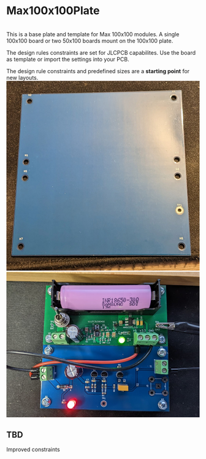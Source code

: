# Max100x100Plate
<br>
This is a base plate and template for Max 100x100 modules.  A single 100x100 board or two 50x100 boards mount on the 100x100 plate.<br>   

The design rules constraints are set for JLCPCB capabilites. Use the board as template or import the settings into your PCB. <br>

The design rule constraints and predefined sizes are a **starting point** for new layouts. <br>
![100x100mm plate with mounting holes!](_pictures/100x100.jpg "100x100mm Plate")<br>
![Two 50x100mm boards on a Max100x100 plate](_pictures/Two50s.jpg "Two 100x50mm PCBs on the Max100 plate")<br>
## TBD
Improved constraints